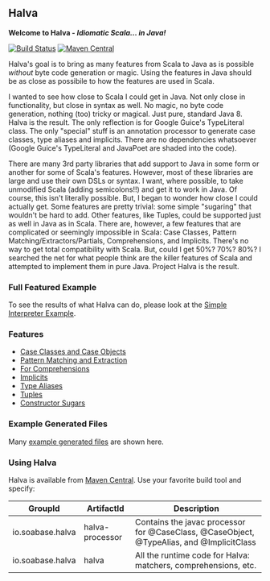 ## Halva

**Welcome to Halva - _Idiomatic Scala... in Java!_**

[![Build Status](https://travis-ci.org/Randgalt/halva.svg?branch=master)](https://travis-ci.org/Randgalt/halva)
[![Maven Central](https://img.shields.io/maven-central/v/io.soabase.halva/halva.svg)](http://search.maven.org/#search%7Cga%7C1%7Chalva)

Halva's goal is to bring as many features from Scala to Java as is possible _without_ byte code generation 
or magic. Using the features in Java should be as close as possibile to how the features are used in Scala.

I wanted to see how close to Scala I could get in Java. Not only close in functionality, but close in syntax as well.
No magic, no byte code generation, nothing (too) tricky or magical. Just pure, standard Java 8. Halva is the result. The only reflection is for Google Guice's TypeLiteral class. The only "special" stuff is an annotation processor to generate case classes, type aliases and implicits. There are no dependencies whatsoever (Google Guice's TypeLiteral and JavaPoet are shaded into the code).

There are many 3rd party libraries that add support to Java in some form or another for some of Scala's features. However, most of these libraries are large and use their own DSLs or syntax. I want, where possible, to take unmodified Scala (adding semicolons!!) and get it to work in Java. Of course, this isn't literally possible. But, I began to wonder how close I could actually get.
Some features are pretty trivial: some simple "sugaring" that wouldn't be hard to add. Other features, like Tuples, could be supported just as well in Java as in Scala. There are, however, a few features that are complicated or seemingly impossible in Scala: Case Classes, Pattern Matching/Extractors/Partials, Comprehensions, and Implicits. There's no way to get total compatibility with Scala. But, could I get 50%? 70%? 80%? I searched the net for what people think are the killer features of Scala and attempted to implement them in pure Java. Project Halva is the result.

### Full Featured Example

To see the results of what Halva can do, please look at the [Simple Interpreter Example](../../tree/master/examples/README.md).

### Features

* [Case Classes and Case Objects](../../tree/master/halva/src/main/java/io/soabase/halva/caseclass/README.md)
* [Pattern Matching and Extraction](../../tree/master/halva/src/main/java/io/soabase/halva/matcher/README.md)
* [For Comprehensions](../../tree/master/halva/src/main/java/io/soabase/halva/comprehension/README.md)
* [Implicits](../../tree/master/halva/src/main/java/io/soabase/halva/implicit/README.md)
* [Type Aliases](../../tree/master/halva/src/main/java/io/soabase/halva/alias/README.md)
* [Tuples](../../tree/master/halva/src/main/java/io/soabase/halva/tuple/README.md)
* [Constructor Sugars](../../tree/master/halva/src/main/java/io/soabase/halva/sugar/README.md)

### Example Generated Files

Many [example generated files](../../tree/master/examples/example-generated/README.md) are shown here.

### Using Halva

Halva is available from [Maven Central](http://search.maven.org/#search%7Cga%7C1%7Chalva). Use your favorite build tool and specify:

| GroupId | ArtifactId | Description |
|---------|------------|-------------|
| io.soabase.halva | halva-processor | Contains the javac processor for @CaseClass, @CaseObject, @TypeAlias, and @ImplicitClass |
| io.soabase.halva | halva | All the runtime code for Halva: matchers, comprehensions, etc. |

